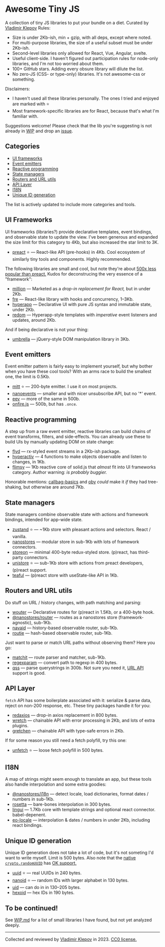 # Awesome Tiny JS

A collection of tiny JS libraries to put your bundle on a diet. Curated by [Vladimir Klepov](https://blog.thoughtspile.tech) Rules:

- Size is under 2Kb-ish, min + gzip, with all deps, except where noted.
- For multi-purpose libraries, the size of a useful subset must be under 2Kb-ish.
- Second-level libraries only allowed for React, Vue, Angular, svelte. 
- Useful client-side. I haven't figured out participation rules for node-only libraries, and I'm not too worried about them.
- 100+ GitHub stars. Adding every obsure library will dilute the list.
- No zero-JS (CSS- or type-only) libraries. It's not awesome-css or something.

Disclaimers:

- I haven't used all these libraries personally. The ones I tried and enjoyed are marked with :star:
- Most framework-specific libraries are for React, because that's what I'm familiar with.

Suggestions welcome! Please check that the lib you're suggesting is not already in [WIP](./WIP.md) and drop an [issue](https://github.com/thoughtspile/awesome-tiny-js/issues).

## Categories

- [UI frameworks](#ui-frameworks)
- [Event emitters](#event-emitters)
- [Reactive programming](#reactive-programming)
- [State managers](#state-managers)
- [Routers and URL utils](#routers-and-url-utils)
- [API Layer](#api-layer)
- [I18N](#i18n)
- [Unique ID generation](#unique-id-generation)

The list is actively updated to include more categories and tools.

## UI Frameworks

UI frameworks (libraries?) provide declarative templates, event bindings, and observable state to update the view. I've been generous and expanded the size limit for this category to 4Kb, but also increased the star limit to 3K. 

- [preact](https://github.com/preactjs/preact) :star: — React-like API (pre-hooks) in 4Kb. Cool ecosystem of similarly tiny tools and components. Highly recommended.

The following libraries are small and cool, but note they're about [500x less popular than preact.](https://npmtrends.com/fre-vs-hyperapp-vs-million-vs-preact-vs-redom-vs-riot) Kudos for deconstrucing the very essence of a "framework":

- [million](https://github.com/aidenybai/million) — Marketed as a _drop-in replacement for React,_ but in under 2Kb.
- [fre](https://github.com/frejs/fre) — React-like library with hooks and concurrency, 1–3Kb.
- [hyperapp](https://github.com/jorgebucaran/hyperapp) — Declarative UI with pure JS syntax and immutable state, under 2Kb.
- [redom](https://github.com/redom/redom) — Hyperapp-style templates with _imperative_ event listeners and updates, around 2Kb.

And if being declarative is not your thing:

- [umbrella](https://github.com/franciscop/umbrella) — jQuery-style DOM manipulation library in 3Kb.

## Event emitters

Event emitter pattern is fairly easy to implement yourself, but why bother when you have these cool tools? With an arms race to build the smallest one, the limit is 0.5Kb.

- [mitt](https://github.com/developit/mitt) :star: — 200-byte emitter. I use it on most projects.
- [nanoevents](https://github.com/ai/nanoevents) — smaller and with nicer unsubscribe API, but no '*' event.
- [eev](https://github.com/chrisdavies/eev) — more of the same in 500b.
- [onfire.js](https://github.com/hustcc/onfire.js) — 500b, but has `.once`.

## Reactive programming

A step up from a raw event emitter, reactive libraries can build chains of event transforms, filters, and side-effects. You can already use these to build UIs by manually updating DOM on state change:

- [flyd](https://github.com/paldepind/flyd) — rx-styled event streams in a 2Kb-ish package.
- [hyperactiv](https://github.com/elbywan/hyperactiv) — 4 functions to make objects observable and listen to changes, in 1Kb.
- [flimsy](https://github.com/fabiospampinato/flimsy) — 1Kb reactive core of solid.js that _almost_ fit into UI frameworks category. Author warning: _is probably buggier._

Honorable mentions: [callbag-basics](https://github.com/staltz/callbag-basics) and [oby](https://github.com/vobyjs/oby) _could_ make it _if_ they had tree-shaking, but otherwise are around 7Kb.

## State managers

State managers combine observable state with actions and framework bindings, intended for app-wide state.

- [zustand](https://github.com/pmndrs/zustand) :star: — ~1Kb store with pleasant actions and selectors. React / vanilla.
- [nanostores](https://github.com/nanostores/nanostores) — modular store in sub-1Kb with lots of framework connectors.
- [storeon](https://github.com/storeon/storeon) — minimal 400-byte redux-styled store. (p)react, has third-party connectors.
- [unistore](https://github.com/developit/unistore) :star: — sub-1Kb store with actions from preact developers, (p)react support.
- [teaful](https://github.com/teafuljs/teaful) — (p)react store with useState-like API in 1Kb.

## Routers and URL utils

Do stuff on URL / history changes, with path matching and parsing:

- [wouter](https://github.com/molefrog/wouter) — Declarative routes for (p)react in 1.5Kb, or a 400-byte hook.
- [@nanostores/router](https://github.com/nanostores/router) — routes as a nanostores store (framework-agnostic), sub-1Kb.
- [navaid](https://github.com/lukeed/navaid) — history-based observable router, sub-1Kb.
- [routie](https://github.com/jgallen23/routie) — hash-based observable router, sub-1Kb.

Just want to parse or match URL paths without observing them? Here you go:

- [matchit](https://github.com/lukeed/matchit) — route parser and matcher, sub-1Kb.
- [regexparam](https://github.com/lukeed/regexparam) — convert path to regexp in 400 bytes.
- [qss](https://github.com/lukeed/qss) — parse querystrings in 300b. Not sure you need it, [URL API](https://developer.mozilla.org/en-US/docs/Web/API/URL) support is good.

## API Layer

`fetch` API has some boilerplate associated with it: serialize & parse data, reject on non-200 response, etc. These tiny packages handle it for you:

- [redaxios](https://github.com/developit/redaxios) — drop-in axios replacement in 800 bytes.
- [wretch](https://github.com/elbywan/wretch) — chainable API with error processing in 2Kb, and lots of extra plugins.
- [gretchen](https://github.com/truework/gretchen) — chainable API with type-safe errors in 2Kb.

If for some reason you still need a fetch polyfill, try this one:

- [unfetch](https://github.com/developit/unfetch) :star: — loose fetch polyfill in 500 bytes.

## I18N

A map of strings might seem enough to translate an app, but these tools also handle interpolation and some extra goodies:

- [@nanostores/i18n](https://github.com/nanostores/i18n) — detect locale, load dictionaries, format dates / numbers in sub-1Kb.
- [rosetta](https://github.com/lukeed/rosetta) — bare-bones interpolation in 300 bytes.
- [lingui](https://github.com/lingui/js-lingui) — 1.7Kb core with template strings and optional react connector. babel-depenent.
- [eo-locale](https://github.com/ibitcy/eo-locale) — interpolation & dates / numbers in under 2Kb, including react bindings.


## Unique ID generation

Unique ID generation does not take a lot of code, but it's not someting I'd want to write myself. Limit is 500 bytes. Also note that the [native `crypto.randomUUID`](https://developer.mozilla.org/en-US/docs/Web/API/Crypto/randomUUID) has [OK support.](https://caniuse.com/mdn-api_crypto_randomuuid)

- [uuid](https://github.com/lukeed/uuid) :star: — real UUIDs in 240 bytes.
- [nanoid](https://github.com/ai/nanoid) :star: — random IDs with larger alphabet in 130 bytes.
- [uid](https://github.com/lukeed/uid) — can do in in 130–205 bytes.
- [hexoid](https://github.com/lukeed/hexoid) — hex IDs in 190 bytes.

## To be continued!

See [WIP.md](./WIP.md) for a list of small libraries I have found, but not yet analyzed deeply.

---

Collected and reviewed by [Vladimir Klepov](https://blog.thoughtspile.tech) in 2023. [CC0 license.](./LICENSE)
